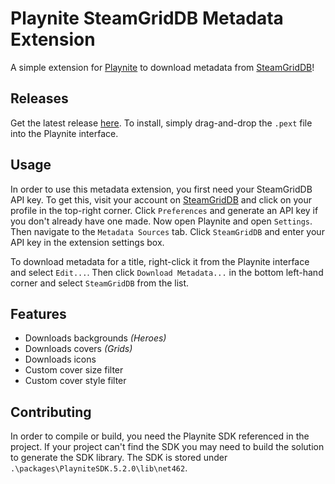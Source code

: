 # Playnite SteamGridDB Metadata Extension

A simple extension  for [Playnite](https://playnite.link/) to download metadata from [SteamGridDB](https://www.steamgriddb.com/)!

## Releases

Get the latest release [here](https://github.com/cooperate/SteamGridDBMetadata/releases/latest). To install, simply drag-and-drop the `.pext` file into the Playnite interface.

## Usage

In order to use this metadata extension, you first need your SteamGridDB API key. To get this, visit your account on [SteamGridDB](https://www.steamgriddb.com) and click on your profile in the top-right corner. Click `Preferences` and generate an API key if you don't already have one made. Now open Playnite and open `Settings`. Then navigate to the `Metadata Sources` tab. Click `SteamGridDB` and enter your API key in the extension settings box.

To download metadata for a title, right-click it from the Playnite interface and select `Edit...`. Then click `Download Metadata...` in the bottom left-hand corner and select `SteamGridDB` from the list.

## Features

- Downloads backgrounds _(Heroes)_
- Downloads covers _(Grids)_
- Downloads icons
- Custom cover size filter
- Custom cover style filter

## Contributing

In order to compile or build, you need the Playnite SDK referenced in the project. If your project can't find the SDK you may need to build the solution to generate the SDK library. The SDK is stored under `.\packages\PlayniteSDK.5.2.0\lib\net462`.
